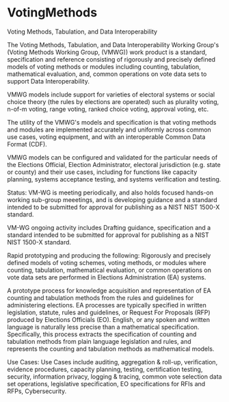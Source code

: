 # VotingMethods
Voting Methods, Tabulation, and Data Interoperability

The Voting Methods, Tabulation, and Data Interoperability Working Group's (Voting Methods Working Group, (VMWG)) work product is a standard, specification and reference consisting of rigorously and precisely defined models of voting methods or modules including counting, tabulation, mathematical evaluation, and, common operations on vote data sets to support Data Interoperability. 

VMWG models include support for varieties of electoral systems or social choice theory (the rules by elections are operated) such as plurality voting, n-of-m voting, range voting, ranked choice voting, approval voting, etc.

The utility of the VMWG's models and specification is that voting methods and modules are implemented accurately and uniformly across common use cases, voting equipment, and with an interoperable Common Data Format (CDF). 

VMWG models can be configured and validated for the particular needs of the Elections Official, Election Administrator, electoral jurisdiction (e.g. state or county) and their use cases, including for functions like capacity planning, systems acceptance testing, and systems verification and testing. 

Status:
VM-WG is meeting periodically, and also holds focused hands-on working sub-group meeetings, and is developing guidance and a standard intended to be submitted for approval for publishing as a NIST NIST 1500-X standard.

VM-WG ongoing activity includes Drafting guidance, specification and a standard intended to be submitted for approval for publishing as a NIST NIST 1500-X standard.

Rapid prototyping and producing the following:
Rigorously and precisely defined models of voting schemes, voting methods, or modules where counting, tabulation, mathematical evaluation, or common operations on vote data sets are performed in Elections Administration (EA) systems.

A prototype process for knowledge acquisition and representation of EA counting and tabulation methods from the rules and guidelines for administering elections. EA processes are typically specified in written legislation, statute, rules and guidelines, or Request For Proposals (RFP) produced by Elections Officials (EO). English, or any spoken and written language is naturally less precise than a mathematical specification. Specifically, this process extracts the specification of counting and tabulation methods from plain language legislation and rules, and represents the counting and tabulation methods as mathematical models.

Use Cases:
Use Cases include auditing, aggregation & roll-up, verification, evidence procedures, capacity planning, testing, certification testing, security, information privacy, logging & tracing, common vote selection data set operations, legislative specification, EO specifications for RFIs and RFPs, Cybersecurity.
